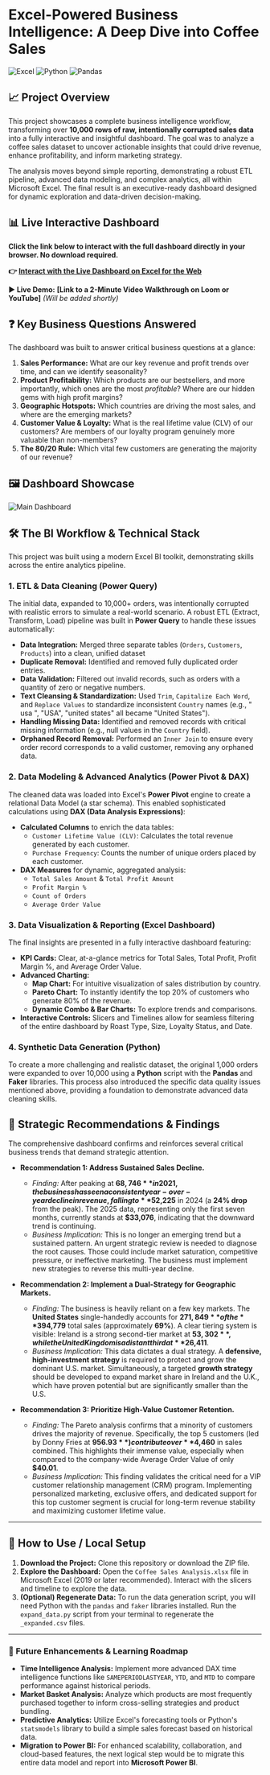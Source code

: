 # Excel-Powered Business Intelligence: A Deep Dive into Coffee Sales

![Excel](https://img.shields.io/badge/Microsoft_Excel-217346?style=for-the-badge&logo=microsoftexcel&logoColor=white)
![Python](https://img.shields.io/badge/Python-3776AB?style=for-the-badge&logo=python&logoColor=white)
![Pandas](https://img.shields.io/badge/Pandas-150458?style=for-the-badge&logo=pandas&logoColor=white)

## 📈 Project Overview

This project showcases a complete business intelligence workflow, transforming over **10,000 rows of raw, intentionally corrupted sales data** into a fully interactive and insightful dashboard. The goal was to analyze a coffee sales dataset to uncover actionable insights that could drive revenue, enhance profitability, and inform marketing strategy.

The analysis moves beyond simple reporting, demonstrating a robust ETL pipeline, advanced data modeling, and complex analytics, all within Microsoft Excel. The final result is an executive-ready dashboard designed for dynamic exploration and data-driven decision-making.

## 📊 Live Interactive Dashboard

**Click the link below to interact with the full dashboard directly in your browser. No download required.**

**👉 [Interact with the Live Dashboard on Excel for the Web](https://1drv.ms/x/c/fa3f0ea2daf0e4f7/EZcFK3n3_KFGgd1cnmKWf4kBb_ibaMaPR4091tUoEymv5w?e=KtwMJF)**

**▶️ Live Demo:** **[Link to a 2-Minute Video Walkthrough on Loom or YouTube]** *(Will be added shortly)*


## ❓ Key Business Questions Answered

The dashboard was built to answer critical business questions at a glance:

1.  **Sales Performance:** What are our key revenue and profit trends over time, and can we identify seasonality?
2.  **Product Profitability:** Which products are our bestsellers, and more importantly, which ones are the most *profitable*? Where are our hidden gems with high profit margins?
3.  **Geographic Hotspots:** Which countries are driving the most sales, and where are the emerging markets?
4.  **Customer Value & Loyalty:** What is the real lifetime value (CLV) of our customers? Are members of our loyalty program genuinely more valuable than non-members?
5.  **The 80/20 Rule:** Which vital few customers are generating the majority of our revenue?


## 🖼️ Dashboard Showcase

![Main Dashboard](images/Coffee-Sales-Dashboard.png)

## 🛠️ The BI Workflow & Technical Stack

This project was built using a modern Excel BI toolkit, demonstrating skills across the entire analytics pipeline.

### 1. ETL & Data Cleaning (Power Query)

The initial data, expanded to 10,000+ orders, was intentionally corrupted with realistic errors to simulate a real-world scenario. 
A robust ETL (Extract, Transform, Load) pipeline was built in **Power Query** to handle these issues automatically:

*   **Data Integration:** Merged three separate tables (`Orders`, `Customers`, `Products`) into a clean, unified dataset
*   **Duplicate Removal:** Identified and removed fully duplicated order entries.
*   **Data Validation:** Filtered out invalid records, such as orders with a quantity of zero or negative numbers.
*   **Text Cleansing & Standardization:** Used `Trim`, `Capitalize Each Word`, and `Replace Values` to standardize inconsistent `Country` names (e.g., "  usa ", "USA", "united states" all became "United States").
*   **Handling Missing Data:** Identified and removed records with critical missing information (e.g., null values in the `Country` field).
*   **Orphaned Record Removal:** Performed an `Inner Join` to ensure every order record corresponds to a valid customer, removing any orphaned data.

### 2. Data Modeling & Advanced Analytics (Power Pivot & DAX)

The cleaned data was loaded into Excel's **Power Pivot** engine to create a relational Data Model (a star schema). This enabled sophisticated calculations using **DAX (Data Analysis Expressions)**:

*   **Calculated Columns** to enrich the data tables:
    *   `Customer Lifetime Value (CLV)`: Calculates the total revenue generated by each customer.
    *   `Purchase Frequency`: Counts the number of unique orders placed by each customer.
*   **DAX Measures** for dynamic, aggregated analysis:
    *   `Total Sales Amount` & `Total Profit Amount`
    *   `Profit Margin %`
    *   `Count of Orders`
    *   `Average Order Value`

### 3. Data Visualization & Reporting (Excel Dashboard)

The final insights are presented in a fully interactive dashboard featuring:

*   **KPI Cards:** Clear, at-a-glance metrics for Total Sales, Total Profit, Profit Margin %, and Average Order Value.
*   **Advanced Charting:**
    *   **Map Chart:** For intuitive visualization of sales distribution by country.
    *   **Pareto Chart:** To instantly identify the top 20% of customers who generate 80% of the revenue.
    *   **Dynamic Combo & Bar Charts:** To explore trends and comparisons.
*   **Interactive Controls:** Slicers and Timelines allow for seamless filtering of the entire dashboard by Roast Type, Size, Loyalty Status, and Date.

### 4. Synthetic Data Generation (Python)

To create a more challenging and realistic dataset, the original 1,000 orders were expanded to over 10,000 using a **Python** script with the **Pandas** and **Faker** libraries. This process also introduced the specific data quality issues mentioned above, providing a foundation to demonstrate advanced data cleaning skills.


## 🔑 Strategic Recommendations & Findings

The comprehensive dashboard confirms and reinforces several critical business trends that demand strategic attention.

*   **Recommendation 1: Address Sustained Sales Decline.**
    *   *Finding:* After peaking at **$68,746** in 2021, the business has seen a consistent year-over-year decline in revenue, falling to **$52,225** in 2024 (a **24% drop** from the peak). The 2025 data, representing only the first seven months, currently stands at **$33,076**, indicating that the downward trend is continuing.
    *   *Business Implication:* This is no longer an emerging trend but a sustained pattern. An urgent strategic review is needed to diagnose the root causes. Those could include market saturation, competitive pressure, or ineffective marketing. The business must implement new strategies to reverse this multi-year decline.

*   **Recommendation 2: Implement a Dual-Strategy for Geographic Markets.**
    *   *Finding:* The business is heavily reliant on a few key markets. The **United States** single-handedly accounts for **$271,849** of the **$394,779** total sales (approximately **69%**). A clear tiering system is visible: Ireland is a strong second-tier market at **$53,302**, while the United Kingdom is a distant third at **$26,411**.
    *   *Business Implication:* This data dictates a dual strategy. A **defensive, high-investment strategy** is required to protect and grow the dominant U.S. market. Simultaneously, a targeted **growth strategy** should be developed to expand market share in Ireland and the U.K., which have proven potential but are significantly smaller than the U.S.

*   **Recommendation 3: Prioritize High-Value Customer Retention.**
    *   *Finding:* The Pareto analysis confirms that a minority of customers drives the majority of revenue. Specifically, the top 5 customers (led by Donny Fries at **$956.93**) contribute over **$4,460** in sales combined. This highlights their immense value, especially when compared to the company-wide Average Order Value of only **$40.01**.
    *   *Business Implication:* This finding validates the critical need for a VIP customer relationship management (CRM) program. Implementing personalized marketing, exclusive offers, and dedicated support for this top customer segment is crucial for long-term revenue stability and maximizing customer lifetime value.

---

## 🚀 How to Use / Local Setup

1.  **Download the Project:** Clone this repository or download the ZIP file.
2.  **Explore the Dashboard:** Open the `Coffee Sales Analysis.xlsx` file in Microsoft Excel (2019 or later recommended). Interact with the slicers and timeline to explore the data.
3.  **(Optional) Regenerate Data:** To run the data generation script, you will need Python with the `pandas` and `faker` libraries installed. Run the `expand_data.py` script from your terminal to regenerate the `_expanded.csv` files.

---

### 🚀 Future Enhancements & Learning Roadmap

*   **Time Intelligence Analysis:** Implement more advanced DAX time intelligence functions like `SAMEPERIODLASTYEAR`, `YTD`, and `MTD` to compare performance against historical periods.
*   **Market Basket Analysis:** Analyze which products are most frequently purchased together to inform cross-selling strategies and product bundling.
*   **Predictive Analytics:** Utilize Excel's forecasting tools or Python's `statsmodels` library to build a simple sales forecast based on historical data.
*   **Migration to Power BI:** For enhanced scalability, collaboration, and cloud-based features, the next logical step would be to migrate this entire data model and report into **Microsoft Power BI**.

